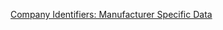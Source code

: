 [Company Identifiers: Manufacturer Specific Data](https://www.bluetooth.com/specifications/assigned-numbers/company-identifiers)
